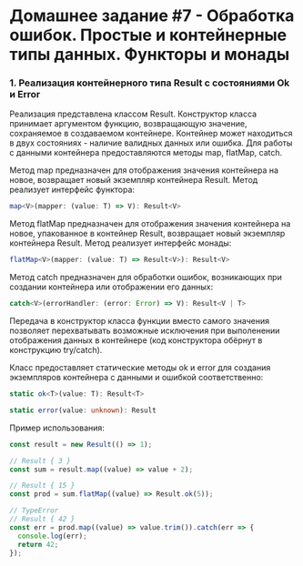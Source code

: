 # Домашнее задание #7 - Обработка ошибок. Простые и контейнерные типы данных. Функторы и монады

### 1. Реализация контейнерного типа Result с состояниями Ok и Error

Реализация представлена классом Result. Конструктор класса принимает аргументом функцию, возвращающую значение, сохраняемое в создаваемом контейнере. Контейнер может находиться в двух состояниях - наличие валидных данных или ошибка. Для работы с данными контейнера предоставляются методы map, flatMap, catch.

Метод map предназначен для отображения значения контейнера на новое, возвращает новый экземпляр контейнера Result. Метод реализует интерфейс функтора:

```ts
map<V>(mapper: (value: T) => V): Result<V>
```

Метод flatMap предназначен для отображения значения контейнера на новое, упакованное в контейнер Result, возвращает новый экземпляр контейнера Result. Метод реализует интерфейс монады:

```ts
flatMap<V>(mapper: (value: T) => Result<V>): Result<V>
```

Метод catch предназначен для обработки ошибок, возникающих при создании контейнера или отображении его данных:

```ts
catch<V>(errorHandler: (error: Error) => V): Result<V | T>
```

Передача в конструктор класса функции вместо самого значения позволяет перехватывать возможные исключения при выполенении отображения данных в контейнере (код конструктора обёрнут в конструкцию try/catch).

Класс предоставляет статические методы ok и error для создания экземпляров контейнера с данными и ошибкой соответственно:

```ts
static ok<T>(value: T): Result<T>

static error(value: unknown): Result
```

Пример использования:

```js
const result = new Result(() => 1);

// Result { 3 }
const sum = result.map((value) => value + 2);

// Result { 15 }
const prod = sum.flatMap((value) => Result.ok(5));

// TypeError
// Result { 42 }
const err = prod.map((value) => value.trim()).catch(err => {
  console.log(err);
  return 42;
});
```
